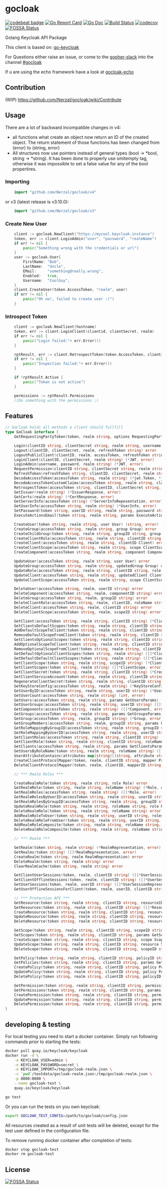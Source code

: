 # gocloak
[![codebeat badge](https://codebeat.co/badges/c699bc56-aa5f-4cf5-893f-5cf564391b94)](https://codebeat.co/projects/github-com-nerzal-gocloak-master)
[![Go Report Card](https://goreportcard.com/badge/github.com/Nerzal/gocloak)](https://goreportcard.com/report/github.com/Nerzal/gocloak)
[![Go Doc](https://godoc.org/github.com/Nerzal/gocloak?status.svg)](https://godoc.org/github.com/Nerzal/gocloak)
[![Build Status](https://travis-ci.com/Nerzal/gocloak.svg?branch=master)](https://travis-ci.com/Nerzal/gocloak)
[![codecov](https://codecov.io/gh/Nerzal/gocloak/branch/master/graph/badge.svg)](https://codecov.io/gh/Nerzal/gocloak)
[![FOSSA Status](https://app.fossa.io/api/projects/git%2Bgithub.com%2FNerzal%2Fgocloak.svg?type=shield)](https://app.fossa.io/projects/git%2Bgithub.com%2FNerzal%2Fgocloak?ref=badge_shield)


Golang Keycloak API Package

This client is based on: [go-keycloak](https://github.com/PhilippHeuer/go-keycloak)

For Questions either raise an issue, or come to the [gopher-slack](https://invite.slack.golangbridge.org/) into the channel [#gocloak](https://gophers.slack.com/app_redirect?channel=gocloak)

If u are using the echo framework have a look at [gocloak-echo](https://github.com/Nerzal/gocloak-echo)


## Contribution
(WIP) https://github.com/Nerzal/gocloak/wiki/Contribute

## Usage

There are a lot of backward incompatible changes in v4:
* all functions what create an object now return an ID of the created object. The return statement of those functions has been changed from (error) to (string, error)
* All structures now use pointers instead of general types (bool -> *bool, string -> *string). It has been done to properly use omitempty tag, otherwise it was impossible to set a false value for any of the bool propertires.


### Importing

```go
	import "github.com/Nerzal/gocloak/v4"
```

or v3 (latest release is v3.10.0):

```go
	import "github.com/Nerzal/gocloak/v3"
```

### Create New User
```go
	client := gocloak.NewClient("https://mycool.keycloak.instance")
	token, err := client.LoginAdmin("user", "password", "realmName")
	if err != nil {
		panic("Something wrong with the credentials or url")
	}
	user := gocloak.User{
		FirstName: "Bob",
		LastName:  "Uncle",
		EMail:     "something@really.wrong",
		Enabled:   true,
		Username:  "CoolGuy",
	}
	client.CreateUser(token.AccessToken, "realm", user)
	if err != nil {
		panic("Oh no!, failed to create user :(")
	}
```

### Introspect Token
```go
	client := gocloak.NewClient(hostname)
	token, err := client.LoginClient(clientid, clientSecret, realm)
	if err != nil {
		panic("Login failed:"+ err.Error())
	}

	rptResult, err := client.RetrospectToken(token.AccessToken, clientid, clientSecret, realm)
	if err != nil {
		panic("Inspection failed:"+ err.Error())
	}

	if !rptResult.Active {
		panic("Token is not active")
	}

	permissions := rptResult.Permissions
	//Do something with the permissions ;)
```

## Features

```go
// GoCloak holds all methods a client should fullfill
type GoCloak interface {
	GetRequestingPartyToken(token, realm string, options RequestingPartyTokenOptions) (*JWT, error)

	Login(clientID string, clientSecret string, realm string, username string, password string) (*JWT, error)
	Logout(clientID, clientSecret, realm, refreshToken string) error
	LogoutPublicClient(clientID, realm, accessToken, refreshToken string) error
	LoginClient(clientID, clientSecret, realm string) (*JWT, error)
	LoginAdmin(username, password, realm string) (*JWT, error)
	RequestPermission(clientID string, clientSecret string, realm string, username string, password string, permission string) (*JWT, error)
	RefreshToken(refreshToken string, clientID, clientSecret, realm string) (*JWT, error)
	DecodeAccessToken(accessToken string, realm string) (*jwt.Token, *jwt.MapClaims, error)
	DecodeAccessTokenCustomClaims(accessToken string, realm string, claims jwt.Claims) (*jwt.Token, error)
	RetrospectToken(accessToken string, clientID, clientSecret string, realm string) (*RetrospecTokenResult, error)
	GetIssuer(realm string) (*IssuerResponse, error)
	GetCerts(realm string) (*CertResponse, error)
	GetServerInfo(accessToken string) (*ServerInfoRepesentation, error)
	GetUserInfo(accessToken string, realm string) (*UserInfo, error)
	SetPassword(token string, userID string, realm string, password string, temporary bool) error
	ExecuteActionsEmail(token string, realm string, params ExecuteActionsEmail) error

	CreateUser(token string, realm string, user User) (string, error)
	CreateGroup(accessToken string, realm string, group Group) error
	CreateChildGroup(token string, realm string, groupID string, group Group) (string, error)
	CreateClientRole(accessToken string, realm string, clientID string, role Role) error
	CreateClient(accessToken string, realm string, clientID Client) error
	CreateClientScope(accessToken string, realm string, scope ClientScope) error
	CreateComponent(accessToken string, realm string, component Component) error

	UpdateUser(accessToken string, realm string, user User) error
	UpdateGroup(accessToken string, realm string, updatedGroup Group) error
	UpdateRole(accessToken string, realm string, clientID string, role Role) error
	UpdateClient(accessToken string, realm string, updatedClient Client) error
	UpdateClientScope(accessToken string, realm string, scope ClientScope) error

	DeleteUser(accessToken string, realm, userID string) error
	DeleteComponent(accessToken string, realm, componentID string) error
	DeleteGroup(accessToken string, realm, groupID string) error
	DeleteClientRole(accessToken string, realm, clientID, roleName string) error
	DeleteClient(accessToken string, realm, clientID string) error
	DeleteClientScope(accessToken string, realm, scopeID string) error

	GetClient(accessToken string, realm string, clientID string) (*Client, error)
	GetClientsDefaultScopes(token string, realm string, clientID string) ([]*ClientScope, error)
	AddDefaultScopeToClient(token string, realm string, clientID string, scopeID string) error
	RemoveDefaultScopeFromClient(token string, realm string, clientID string, scopeID string) error
	GetClientsOptionalScopes(token string, realm string, clientID string) ([]*ClientScope, error)
	AddOptionalScopeToClient(token string, realm string, clientID string, scopeID string) error
	RemoveOptionalScopeFromClient(token string, realm string, clientID string, scopeID string) error
	GetDefaultOptionalClientScopes(token string, realm string) ([]*ClientScope, error)
	GetDefaultDefaultClientScopes(token string, realm string) ([]*ClientScope, error)
	GetClientScope(token string, realm string, scopeID string) (*ClientScope, error)
	GetClientScopes(token string, realm string) ([]*ClientScope, error)
	GetClientSecret(token string, realm string, clientID string) (*CredentialRepresentation, error)
	GetClientServiceAccount(token string, realm string, clientID string) (*User, error)
	RegenerateClientSecret(token string, realm string, clientID string) (*CredentialRepresentation, error)
	GetKeyStoreConfig(accessToken string, realm string) (*KeyStoreConfig, error)
	GetUserByID(accessToken string, realm string, userID string) (*User, error)
	GetUserCount(accessToken string, realm string) (int, error)
	GetUsers(accessToken string, realm string, params GetUsersParams) ([]*User, error)
	GetUserGroups(accessToken string, realm string, userID string) ([]*UserGroup, error)
	GetComponents(accessToken string, realm string) ([]*Component, error)
	GetGroups(accessToken string, realm string, params GetGroupsParams) ([]*Group, error)
	GetGroup(accessToken string, realm, groupID string) (*Group, error)
	GetGroupMembers(accessToken string, realm, groupID string, params GetGroupsParams) ([]*User, error)
	GetRoleMappingByGroupID(accessToken string, realm string, groupID string) (*MappingsRepresentation, error)
	GetRoleMappingByUserID(accessToken string, realm string, userID string) (*MappingsRepresentation, error)
	GetClientRoles(accessToken string, realm string, clientID string) ([]*Role, error)
	GetClientRole(token string, realm string, clientID string, roleName string) (*Role, error)
	GetClients(accessToken string, realm string, params GetClientsParams) ([]*Client, error)
	GetUsersByRoleName(token string, realm string, roleName string) ([]*User, error)
	UserAttributeContains(attributes map[string][]string, attribute string, value string) bool
	CreateClientProtocolMapper(token, realm, clientID string, mapper ProtocolMapperRepresentation) error
	DeleteClientProtocolMapper(token, realm, clientID, mapperID string) error

	// *** Realm Roles ***

	CreateRealmRole(token string, realm string, role Role) error
	GetRealmRole(token string, realm string, roleName string) (*Role, error)
	GetRealmRoles(accessToken string, realm string) ([]*Role, error)
	GetRealmRolesByUserID(accessToken string, realm string, userID string) ([]*Role, error)
	GetRealmRolesByGroupID(accessToken string, realm string, groupID string) ([]*Role, error)
	UpdateRealmRole(token string, realm string, roleName string, role Role) error
	DeleteRealmRole(token string, realm string, roleName string) error
	AddRealmRoleToUser(token string, realm string, userID string, roles []Role) error
	DeleteRealmRoleFromUser(token string, realm string, userID string, roles []Role) error
	AddRealmRoleComposite(token string, realm string, roleName string, roles []Role) error
	DeleteRealmRoleComposite(token string, realm string, roleName string, roles []Role) error

	// *** Realm ***

	GetRealm(token string, realm string) (*RealmRepresentation, error)
	GetRealms(token string) ([]*RealmRepresentation, error)
	CreateRealm(token string, realm RealmRepresentation) error
	DeleteRealm(token string, realm string) error
	ClearRealmCache(token string, realm string) error

	GetClientUserSessions(token, realm, clientID string) ([]*UserSessionRepresentation, error)
	GetClientOfflineSessions(token, realm, clientID string) ([]*UserSessionRepresentation, error)
	GetUserSessions(token, realm, userID string) ([]*UserSessionRepresentation, error)
	GetUserOfflineSessionsForClient(token, realm, userID, clientID string) ([]*UserSessionRepresentation, error)

	// *** Protection API ***
	GetResource(token string, realm string, clientID string, resourceID string) (*Resource, error)
	GetResources(token string, realm string, clientID string) ([]*Resource, error)
	CreateResource(token string, realm string, clientID string, resource Resource) (*Resource, error)
	UpdateResource(token string, realm string, clientID string, resource Resource) error
	DeleteResource(token string, realm string, clientID string, resourceID string) error

	GetScope(token string, realm string, clientID string, scopeID string) (*ScopeRepresentation, error)
	GetScopes(token string, realm string, clientID string, params GetScopeParams) ([]*ScopeRepresentation, error)
	CreateScope(token string, realm string, clientID string, scope ScopeRepresentation) (*ScopeRepresentation, error)
	UpdateScope(token string, realm string, clientID string, resource ScopeRepresentation) error
	DeleteScope(token string, realm string, clientID string, scopeID string) error

	GetPolicy(token string, realm string, clientID string, policyID string) (*PolicyRepresentation, error)
	GetPolicies(token string, realm string, clientID string, params GetPolicyParams) ([]*PolicyRepresentation, error)
	CreatePolicy(token string, realm string, clientID string, policy PolicyRepresentation) (*PolicyRepresentation, error)
	UpdatePolicy(token string, realm string, clientID string, policy PolicyRepresentation) error
	DeletePolicy(token string, realm string, clientID string, policyID string) error

	GetPermission(token string, realm string, clientID string, permissionID string) (*PermissionRepresentation, error)
	GetPermissions(token string, realm string, clientID string, params GetPermissionParams) ([]*PermissionRepresentation, error)
	CreatePermission(token string, realm string, clientID string, permission PermissionRepresentation) (*PermissionRepresentation, error)
	UpdatePermission(token string, realm string, clientID string, permission PermissionRepresentation) error
	DeletePermission(token string, realm string, clientID string, permissionID string) error
}
```

## developing & testing
For local testing you need to start a docker container. Simply run following commands prior to starting the tests:

```bash
docker pull quay.io/keycloak/keycloak
docker run -d \
	-e KEYCLOAK_USER=admin \
	-e KEYCLOAK_PASSWORD=secret \
	-e KEYCLOAK_IMPORT=/tmp/gocloak-realm.json \
	-v `pwd`/testdata/gocloak-realm.json:/tmp/gocloak-realm.json \
	-p 8080:8080 \
	--name gocloak-test \
	quay.io/keycloak/keycloak

go test
```

Or you can run the tests on you own keycloak:
```bash
export GOCLOAK_TEST_CONFIG=/path/to/gocloak/config.json
```

All resources created as a result of unit tests will be deleted, except for the test user defined in the configuration file.

To remove running docker container after completion of tests:

```bash
docker stop gocloak-test
docker rm gocloak-test
```

## License
[![FOSSA Status](https://app.fossa.io/api/projects/git%2Bgithub.com%2FNerzal%2Fgocloak.svg?type=large)](https://app.fossa.io/projects/git%2Bgithub.com%2FNerzal%2Fgocloak?ref=badge_large)
